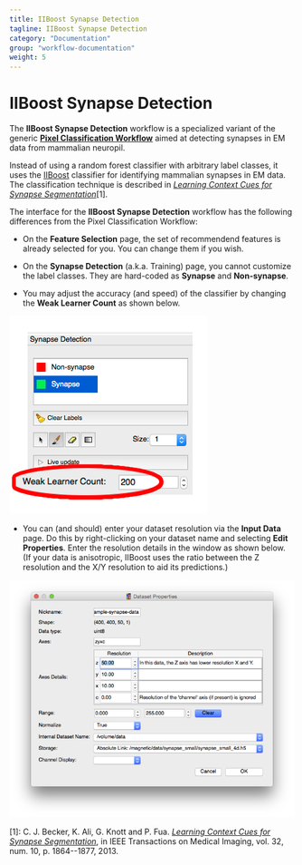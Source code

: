 ```yaml
---
title: IIBoost Synapse Detection
tagline: IIBoost Synapse Detection
category: "Documentation"
group: "workflow-documentation"
weight: 5
---
```


# IIBoost Synapse Detection

The **IIBoost Synapse Detection** workflow is a specialized variant of the generic **[Pixel Classification Workflow][]** aimed at detecting synapses in EM data from mammalian neuropil.

[Pixel Classification Workflow]: {{site.baseurl}}/documentation/pixelclassification/pixelclassification.html

Instead of using a random forest classifier with arbitrary label classes, it uses the [IIBoost][] classifier for identifying mammalian synapses in EM data.
The classification technique is described in [*Learning Context Cues for Synapse Segmentation*][1]\[1\].

[IIBoost]: https://github.com/cbecker/iiboost

The interface for the **IIBoost Synapse Detection** workflow has the following differences from the Pixel Classification Workflow:

- On the **Feature Selection** page, the set of recommendend features is already selected for you.  You can change them if you wish.

- On the **Synapse Detection** (a.k.a. Training) page, you cannot customize the label classes.  They are hard-coded as **Synapse** and **Non-synapse**.

- You may adjust the accuracy (and speed) of the classifier by changing the **Weak Learner Count** as shown below.

<a href="snapshots/synapse-detection-drawer.png" data-toggle="lightbox"><img src="snapshots/synapse-detection-drawer.png" class="img-responsive" /></a>

- You can (and should) enter your dataset resolution via the **Input Data** page.  Do this by right-clicking on your dataset name and selecting **Edit Properties**.  Enter the resolution details in the window as shown below.  (If your data is anisotropic, IIBoost uses the ratio between the Z resolution and the X/Y resolution to aid its predictions.)

<a href="snapshots/dataset-resolution-edit.png" data-toggle="lightbox"><img src="snapshots/dataset-resolution-edit.png" class="img-responsive" /></a>

\[1\]: C. J. Becker, K. Ali, G. Knott and P. Fua. [*Learning Context Cues for Synapse Segmentation*][1], in IEEE Transactions on Medical Imaging, vol. 32, num. 10, p. 1864--1877, 2013. 

[1]: https://infoscience.epfl.ch/record/183638?ln=en
